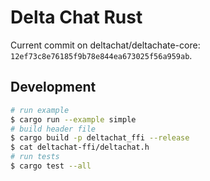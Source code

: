 # Delta Chat Rust

Current commit on deltachat/deltachate-core: `12ef73c8e76185f9b78e844ea673025f56a959ab`.

## Development

```sh
# run example
$ cargo run --example simple
# build header file
$ cargo build -p deltachat_ffi --release
$ cat deltachat-ffi/deltachat.h
# run tests
$ cargo test --all
```
